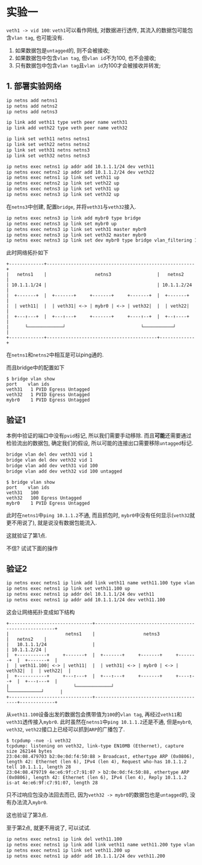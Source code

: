 # 实验一

`veth1 -> vid 100`: `veth1`可以看作网线, 对数据进行透传, 其流入的数据包可能包含`vlan tag`, 也可能没有. 

1. 如果数据包是`untagged`的, 则不会被接收;
2. 如果数据包中包含`vlan tag`, 但`vlan id`不为100, 也不会接收;
3. 只有数据包中包含`vlan tag`且`vlan id`为100才会被接收并转发;

## 1. 部署实验网络

```bash
ip netns add netns1
ip netns add netns2
ip netns add netns3

ip link add veth11 type veth peer name veth31
ip link add veth22 type veth peer name veth32

ip link set veth11 netns netns1
ip link set veth22 netns netns2
ip link set veth31 netns netns3
ip link set veth32 netns netns3

ip netns exec netns1 ip addr add 10.1.1.1/24 dev veth11
ip netns exec netns2 ip addr add 10.1.1.2/24 dev veth22
ip netns exec netns1 ip link set veth11 up
ip netns exec netns2 ip link set veth22 up
ip netns exec netns3 ip link set veth31 up
ip netns exec netns3 ip link set veth32 up
```

在`netns3`中创建, 配置`bridge`, 并将`veth31`与`veth32`接入.

```bash
ip netns exec netns3 ip link add mybr0 type bridge
ip netns exec netns3 ip link set mybr0 up
ip netns exec netns3 ip link set veth31 master mybr0
ip netns exec netns3 ip link set veth32 master mybr0
ip netns exec netns3 ip link set dev mybr0 type bridge vlan_filtering 1
```

此时网络拓扑如下

```
+-------------+-------------------------------------------------------+
|   netns1    |                  netns3                 |   netns2    |
| 10.1.1.1/24 |                                         | 10.1.1.2/24 |
|  +-------+  |  +-------+     +-------+     +-------+  |  +-------+  |
|  | veth11|  |  | veth31| <-> | mybr0 | <-> | veth32|  |  | veth22|  |
|  +---↑---+  |  +---↑---+     +-------+     +----↑--+  |  +--↑----+  |
|      └─────────────┘                            └───────────┘       |
+-------------+-----------------------------------------+-------------+
```

在`netns1`和`netns2`中相互是可以ping通的.

而且bridge中的配置如下

```console
$ bridge vlan show
port	vlan ids
veth31	 1 PVID Egress Untagged
veth32	 1 PVID Egress Untagged
mybr0	 1 PVID Egress Untagged
```

## 验证1

本例中验证的端口中没有`pvid`标记, 所以我们需要手动移除. 而且**可能**还需要通过检验流出的数据包, 确定我们的假设, 所以可能的连接出口需要移除`untagged`标记.

```bash
bridge vlan del dev veth31 vid 1
bridge vlan del dev veth32 vid 1
bridge vlan add dev veth31 vid 100
bridge vlan add dev veth32 vid 100 untagged
```

```console
$ bridge vlan show
port	vlan ids
veth31	 100
veth32	 100 Egress Untagged
mybr0	 1 PVID Egress Untagged
```

此时在`netns1`中`ping 10.1.1.2`不通, 而且抓包时, `mybr0`中没有任何显示(`veth32`就更不用说了), 就是说没有数据包能流入.

这就验证了第1点.

不信? 试试下面的操作

## 验证2

```bash
ip netns exec netns1 ip link add link veth11 name veth11.100 type vlan id 100
ip netns exec netns1 ip link set veth11.100 up
ip netns exec netns1 ip addr del 10.1.1.1/24 dev veth11
ip netns exec netns1 ip addr add 10.1.1.1/24 dev veth11.100
```

这会让网络拓扑变成如下结构

```
+-------------------------------+-------------------------------------------------------+
|                     netns1    |                  netns3                 |   netns2    |
|   10.1.1.1/24                 |                                         | 10.1.1.2/24 |
|  +-----------+     +-------+  |  +-------+     +-------+     +-------+  |  +-------+  |
|  | veth11.100| <-> | veth11|  |  | veth31| <-> | mybr0 | <-> | veth32|  |  | veth22|  |
|  +-----------+     +---↑---+  |  +---↑---+     +-------+     +----↑--+  |  +---↑---+  |
|                        └─────────────┘                            └────────────┘      |
+-------------------------------+-----------------------------------------+-------------+
```

从`veth11.100`设备出发的数据包会携带值为`100`的`vlan tag`, 再经过`veth11`和`veth31`透传接入`mybr0`. 此时虽然在`netns1`中`ping 10.1.1.2`还是不通, 但是`mybr0`, `veth32`, `veth22`接口上已经可以抓到`ARP`的广播包了.

```console
$ tcpdump -nve -i veth32
tcpdump: listening on veth32, link-type EN10MB (Ethernet), capture size 262144 bytes
23:04:08.479703 b2:0e:0d:f4:50:88 > Broadcast, ethertype ARP (0x0806), length 42: Ethernet (len 6), IPv4 (len 4), Request who-has 10.1.1.2 tell 10.1.1.1, length 28
23:04:08.479719 4e:e6:9f:c7:91:07 > b2:0e:0d:f4:50:88, ethertype ARP (0x0806), length 42: Ethernet (len 6), IPv4 (len 4), Reply 10.1.1.2 is-at 4e:e6:9f:c7:91:07, length 28
```

只不过响应包没办法回去而已, 因为`veth32 -> mybr0`的数据包也是`untagged`的, 没有办法流入`mybr0`.

这也验证了第3点.

至于第2点, 就更不用说了, 可以试试.

```bash
ip netns exec netns1 ip link del veth11.100
ip netns exec netns1 ip link add link veth11 name veth11.200 type vlan id 200
ip netns exec netns1 ip link set veth11.200 up
ip netns exec netns1 ip addr add 10.1.1.1/24 dev veth11.200
```

